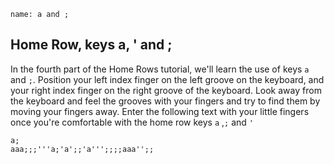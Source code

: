 ```ngMeta
name: a and ;
```

## Home Row, keys a, ' and ;

In the fourth part of the Home Rows tutorial, we'll learn the use of keys `a` and `;`.
Position your left index finger on the left groove on the keyboard, and your right index finger on the right groove of the keyboard. Look away from the keyboard and feel the grooves with your fingers and try to find them by moving your fingers away.
Enter the following text with your little fingers once you're comfortable with the home row keys `a` ,`;` and `'`


```practicetyping
a;
aaa;;;'''a;'a';;'a''';;;;aaa'';;
```
